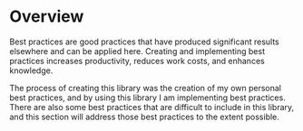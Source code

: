 # Overview

Best practices are good practices that have produced significant results elsewhere and can be applied here. Creating and implementing best practices increases productivity, reduces work costs, and enhances knowledge.

The process of creating this library was the creation of my own personal best practices, and by using this library I am implementing best practices. There are also some best practices that are difficult to include in this library, and this section will address those best practices to the extent possible.
